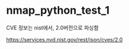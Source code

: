 # nmap_python_test_1


CVE 정보는 nist에서, 2.0버전으로 파싱함
<br>

https://services.nvd.nist.gov/rest/json/cves/2.0
